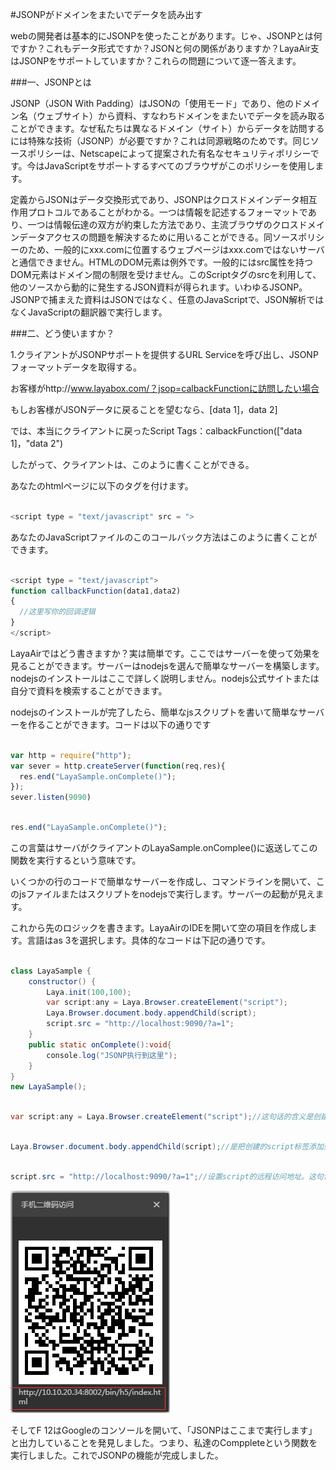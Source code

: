 #JSONPがドメインをまたいでデータを読み出す

webの開発者は基本的にJSONPを使ったことがあります。じゃ、JSONPとは何ですか？これもデータ形式ですか？JSONと何の関係がありますか？LayaAir支はJSONPをサポートしていますか？これらの問題について逐一答えます。



###一、JSONPとは

JSONP（JSON With Padding）はJSONの「使用モード」であり、他のドメイン名（ウェブサイト）から資料、すなわちドメインをまたいでデータを読み取ることができます。なぜ私たちは異なるドメイン（サイト）からデータを訪問するには特殊な技術（JSONP）が必要ですか？これは同源戦略のためです。同じソースポリシーは、Netscapeによって提案された有名なセキュリティポリシーです。今はJavaScriptをサポートするすべてのブラウザがこのポリシーを使用します。

定義からJSONはデータ交換形式であり、JSONPはクロスドメインデータ相互作用プロトコルであることがわかる。一つは情報を記述するフォーマットであり、一つは情報伝達の双方が約束した方法であり、主流ブラウザのクロスドメインデータアクセスの問題を解決するために用いることができる。同ソースポリシーのため、一般的にxxx.comに位置するウェブページはxxx.comではないサーバと通信できません。HTMLのDOM元素は例外です。一般的にはsrc属性を持つDOM元素はドメイン間の制限を受けません。このScriptタグのsrcを利用して、他のソースから動的に発生するJSON資料が得られます。いわゆるJSONP。JSONPで捕まえた資料はJSONではなく、任意のJavaScriptで、JSON解析ではなくJavaScriptの翻訳器で実行します。



###二、どう使いますか？

1.クライアントがJSONPサポートを提供するURL Serviceを呼び出し、JSONPフォーマットデータを取得する。

お客様がhttp://www.layabox.com/？jsop=calbackFunctionに訪問したい場合

もしお客様がJSONデータに戻ることを望むなら、[data 1]，data 2]

では、本当にクライアントに戻ったScript Tags：calbackFunction(["data 1]，"data 2")

したがって、クライアントは、このように書くことができる。

あなたのhtmlページに以下のタグを付けます。


```javascript

<script type = "text/javascript" src = ">
```


あなたのJavaScriptファイルのこのコールバック方法はこのように書くことができます。


```javascript

<script type = "text/javascript">
function callbackFunction(data1,data2)
{
  //这里写你的回调逻辑
}
</script>
```


LayaAirではどう書きますか？実は簡単です。ここではサーバーを使って効果を見ることができます。サーバーはnodejsを選んで簡単なサーバーを構築します。nodejsのインストールはここで詳しく説明しません。nodejs公式サイトまたは自分で資料を検索することができます。

nodejsのインストールが完了したら、簡単なjsスクリプトを書いて簡単なサーバーを作ることができます。コードは以下の通りです


```javascript

var http = require("http");
var sever = http.createServer(function(req,res){
  res.end("LayaSample.onComplete()");
});
sever.listen(9090)
```



```javascript

res.end("LayaSample.onComplete()");
```


この言葉はサーバがクライアントのLayaSample.onComplee()に返送してこの関数を実行するという意味です。

いくつかの行のコードで簡単なサーバーを作成し、コマンドラインを開いて、このjsファイルまたはスクリプトをnodejsで実行します。サーバーの起動が見えます。



これから先のロジックを書きます。LayaAirのIDEを開いて空の項目を作成します。言語はas 3を選択します。具体的なコードは下記の通りです。


```java

class LayaSample {
    constructor() {
        Laya.init(100,100);
        var script:any = Laya.Browser.createElement("script");
        Laya.Browser.document.body.appendChild(script);
        script.src = "http://localhost:9090/?a=1";
    }
    public static onComplete():void{
        console.log("JSONP执行到这里");
    }
}
new LayaSample();
```



```java

var script:any = Laya.Browser.createElement("script");//这句话的含义是创建一个脚本的标签，原生的所有dom元素都可以通过这个方法创建。
```



```java

Laya.Browser.document.body.appendChild(script);//是把创建的script标签添加到body上。
```



```java

script.src = "http://localhost:9090/?a=1";//设置script的远程访问地址。这句话就可以请求到我们刚才创建的那个服务器。用谷歌打开LayaAirIDE生成的二维码地址。
```


![1](img/1.png)<br/>

そしてF 12はGoogleのコンソールを開いて、「JSONPはここまで実行します」と出力していることを発見しました。つまり、私達のComppleteという関数を実行しました。これでJSONPの機能が完成しました。